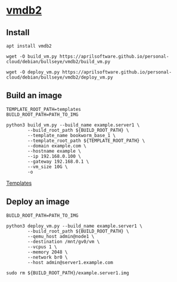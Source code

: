 # [vmdb2](https://vmdb2.liw.fi/)
## Install
```
apt install vmdb2
```

```
wget -O build_vm.py https://aprilsoftware.github.io/personal-cloud/debian/bullseye/vmdb2/build_vm.py
```

```
wget -O deploy_vm.py https://aprilsoftware.github.io/personal-cloud/debian/bullseye/vmdb2/deploy_vm.py

```

## Build an image
```
TEMPLATE_ROOT_PATH=templates
BUILD_ROOT_PATH=PATH_TO_IMG

python3 build_vm.py --build_name example.server1 \
        --build_root_path ${BUILD_ROOT_PATH} \
        --template_name bookworm_base_1 \
        --template_root_path ${TEMPLATE_ROOT_PATH} \
        --domain example.com \
        --hostname example \
        --ip 192.168.0.100 \
        --gateway 192.168.0.1 \
        --vm_size 10G \
        -o

```

[Templates](https://github.com/aprilsoftware/personal-cloud/tree/main/debian/bullseye/vmdb2/templates)

## Deploy an image
```
BUILD_ROOT_PATH=PATH_TO_IMG

python3 deploy_vm.py --build_name example.server1 \
        --build_root_path ${BUILD_ROOT_PATH} \
        --qemu_host admin@node1 \
        --destination /mnt/gv0/vm \
        --vcpus 1 \
        --memory 2048 \
        --network br0 \
        --host admin@server1.example.com

sudo rm ${BUILD_ROOT_PATH}/example.server1.img

```